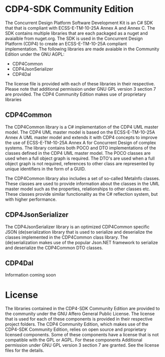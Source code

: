 # CDP4-SDK Community Edition
The Concurrent Design Platform Software Development Kit is an C# SDK that that is compliant with ECSS-E-TM-10-25A Annex A and Annex C. The SDK contains multiple libraries that are each packaged as a nuget and avaialble from nuget.org. The SDK is used in the Concurrent Design Platform (CDP4) to create an ECSS-E-TM-10-25A compliant implementation. The following libraries are made avaiable in the Community Edition under the GNU AGPL:

  - CDP4Common 
  - CDP4JsonSerializer
  - CDP4Dal

The license file is provided with each of these libraries in their respective. Please note that additional permission under GNU GPL version 3 section 7 are provided. The CDP4 Community Edition makes use of proprietary libraries 
  
## CDP4Common

The CDP4Common library is a C# implementation of the CDP4 UML master model. The CDP4 UML master model is based on the ECSS-E-TM-10-25A Annex A UML master model and extends it with CDP4 concepts to improve the use of ECSS-E-TM-10-25A Annex A for Concurrent Design of complex systems. The library contains both POCO and DTO implementations of the classes defined in the CDP4 UML master model. The POCO classes are used when a full object graph is required. The DTO's are used when a full object graph is not required, references to other class are represented by unique identifiers in the form of a GUID.

The CDP4Common library also includes a set of so-called MetaInfo classes. These classes are used to provide information about the classes in the UML master model such as the properties, relationships to other classes etc. These classes provide similar functionality as the C# reflection system, but with higher performance.

## CDP4JsonSerializer

The CDP4JsonSerializer library is an optimized CDP4Common specific JSON (de)serialization library that is used to serialize and deserialize the classes implemented in the CDP4Common class library. The (de)serialization makes use of the popular Json.NET framework to serialize and deserialize the CDP4Common DTO classes.

## CDP4Dal

Information coming soon

# License

The libraries contained in the CDP4-SDK Community Edition are provided to the community under the GNU Affero General Public License. The license that is used for each of these components is provided in their respective project folders. The CDP4 Community Edition, which makes use of the CDP4-SDK Community Edition, relies on open source and proprietary licensed components. Some of these components have a license that is not compatible with the GPL or AGPL. For these components Additional permission under GNU GPL version 3 section 7 are granted. See the license files for the details.